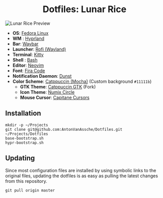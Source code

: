 <div align="center">
  <h1>Dotfiles: Lunar Rice</h1>
</div>

![Lunar Rice Preview](/.github/assets/Lunar.jpg)

- **OS**: [Fedora Linux](https://getfedora.org/)
- **WM** : [Hyprland](https://hyprland.org/)
- **Bar**: [Waybar](https://github.com/Alexays/Waybar)
- **Launcher**: [Rofi (Wayland)](https://github.com/A417ya/rofi-wayland)
- **Terminal**: [Kitty](https://sw.kovidgoyal.net/kitty/)
- **Shell** : [Bash](https://www.gnu.org/software/bash/)
- **Editor**: [Neovim](https://github.com/neovim/neovim)
- **Font**: [Fira Code](https://github.com/tonsky/FiraCode)
- **Notification Daemon**: [Dunst](https://dunst-project.org/)
- **Color Scheme**: [Catppuccin (Mocha)](https://catppuccin.com/) (Custom background `#11111b`)
  - **GTK Theme**: [Catppuccin GTK](https://github.com/AntonVanAssche/Catppuccin-GTK-Theme) (Fork)
  - **Icon Theme**: [Numix Circle](https://github.com/numixproject/numix-icon-theme-circle)
  - **Mouse Cursor**: [Capitane Cursors](https://www.gnome-look.org/p/1148692/)

## Installation

```console
mkdir -p ~/Projects
git clone git@github.com:AntonVanAssche/Dotfiles.git ~/Projects/Dotfiles
base-bootstrap.sh
hypr-bootstrap.sh
```

## Updating

Since most configuration files are installed by using symbolic links to the
original files, updating the dotfiles is as easy as pulling the latest
changes from this repository.

```console
git pull origin master
```
